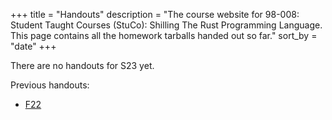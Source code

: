 +++
title = "Handouts"
description = "The course website for 98-008: Student Taught Courses (StuCo): Shilling The Rust Programming Language. This page contains all the homework tarballs handed out so far."
sort_by = "date"
+++

There are no handouts for S23 yet.

Previous handouts:
* [F22](./F22/)